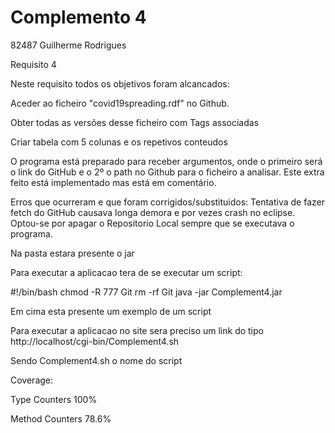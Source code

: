 # Complemento 4
82487 Guilherme Rodrigues

Requisito 4

Neste requisito todos os objetivos foram alcancados:

Aceder ao ficheiro "covid19spreading.rdf" no Github.

Obter todas as versões desse ficheiro com Tags associadas

Criar tabela com 5 colunas e os repetivos conteudos

O programa está preparado para receber argumentos, onde o primeiro será o link do GitHub e o 2º o path no Github para o ficheiro a analisar.
Este extra feito está implementado mas está em comentário.

Erros que ocurreram e que foram corrigidos/substituidos:
Tentativa de fazer fetch do GitHub causava longa demora e por vezes crash no eclipse. Optou-se por apagar o Repositorio Local sempre que se executava o programa.

Na pasta estara presente o jar

Para executar a aplicacao tera de se executar um script:

#!/bin/bash
chmod -R 777 Git
rm -rf Git
java -jar Complement4.jar

Em cima esta presente um exemplo de um script


Para executar a aplicacao no site sera preciso um link do tipo http://localhost/cgi-bin/Complement4.sh

Sendo Complement4.sh o nome do script

Coverage:

Type Counters 100%

Method Counters 78.6%
